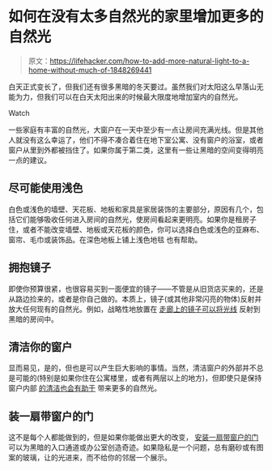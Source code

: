 # 如何在没有太多自然光的家里增加更多的自然光

> 原文：<https://lifehacker.com/how-to-add-more-natural-light-to-a-home-without-much-of-1848269441>

白天正式变长了，但我们还有很多黑暗的冬天要过。虽然我们对太阳这么早落山无能为力，但我们可以在白天太阳出来的时候最大限度地增加室内的自然光。

Watch

一些家庭有丰富的自然光，大窗户在一天中至少有一点让房间充满光线。但是其他人就没有这么幸运了，他们不得不凑合着住在地下室公寓、没有窗户的浴室，或者窗户从里到外都被挡住了。如果你属于第二类，这里有一些让黑暗的空间变得明亮一点的建议。

## 尽可能使用浅色

白色或浅色的墙壁、天花板、地板和家具是家居装饰的主要部分，原因有几个，包括它们能够吸收任何进入房间的自然光，使房间看起来更明亮。如果你是租房子住，或者不能改变墙壁、地板或天花板的颜色，你可以选择白色或浅色的亚麻布、窗帘、毛巾或装饰品。在深色地板上铺上浅色地毯 也有帮助。

## 拥抱镜子

即使你预算很紧，也很容易买到一面便宜的镜子——不管是从旧货店买来的，还是从路边捡来的，或者是你自己做的。本质上，镜子(或其他非常闪亮的物体)反射并放大任何现有的自然光。例如，战略性地放置在 [走廊上的镜子可以将光线](https://decoratedlife.com/creative-hallway-lighting-ideas/) 反射到黑暗的房间中。

## 清洁你的窗户

显而易见，是的，但也是可以产生巨大影响的事情。当然，清洁窗户的外部并不总是可能的(特别是如果你住在公寓楼里，或者有两层以上的地方)，但即使只是保持窗户内部 [的清洁也会有助于](https://www.housebeautiful.com/uk/decorate/a1770/ways-to-bring-natural-light-into-home/) 带来更多的自然光。

## 装一扇带窗户的门

这不是每个人都能做到的，但是如果你能做出更大的改变， [安装一扇带窗户的门](https://decoratedlife.com/10-ways-natural-light-dark-rooms/) 可以为黑暗的入口通道或办公室创造奇迹。如果隐私是一个问题，总有磨砂或有图案的玻璃，让的光进来，而不给你的邻居一个展示。